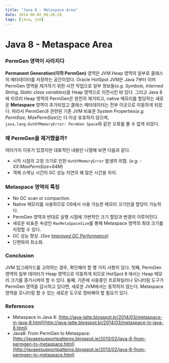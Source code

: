 ```yaml
---
title: "Java 8 - Metaspace Area"
date: 2014-06-02 08:26:28
tags: [java, jvm]
---
```


# Java 8 - Metaspace Area

### PermGen 영역이 사라지다
**Permanent Generation(이하 PermGen)** 영역은 JVM Heap 영역의 일부로 클래스의 메타데이터를 저장하는 공간이었다. Oracle HotSpot JVM은 Java 7부터 이미 PermGen 영역을 제거하기 위한 사전 작업으로 일부 정보들(*e.g. Symbols, Interned String, Static class variables*)을 Heap 영역으로 이전시킨 바 있다. 그리고 Java 8에 이르러 Heap 영역의 PermGen은 완전히 제거되고, native 메모리를 할당하는 새로운 **Metaspace** 영역이 추가되었고 클래스 메타데이터는 전부 이곳으로 이동하게 되었다. 따라서 PermGen과 관련된 기존 JVM 비표준 System Properties(*e.g. PermSize, MaxPermSize*)는 더 이상 유효하지 않으며, `java.lang.OutOfMemoryError: PermGen Space`와 같은 오류를 볼 수 없게 되었다.

### 왜 PermGen을 제거했을까?
여러가지 이유가 있겠지만 대표적인 내용만 나열해 보면 다음과 같다.
- 시작 시점의 고정 크기로 인한 `OutOfMemoryError` 발생의 위험. (*e.g. -XX:MaxPermSize=64M*)
- 객체 스캐닝 시간이 GC 성능 지연의 꽤 많은 시간을 차지.

### Metaspace 영역의 특징
- No GC scan or compaction.
- Native 메모리를 사용하므로 OS에서 사용 가능한 메모리 크기만큼 할당이 가능하다.
- PermGen 영역과 반대로 실행 시점에 가변적인 크기 할당과 변경이 이루어진다.
- 새로운 비표준 속성인 `MaxMetaSpaceSize`를 통해 Metaspace 영역의 최대 크기를 지정할 수 있다.
- GC 성능 향상. (*See [Improved GC Performance](http://java-latte.blogspot.kr/2014/03/metaspace-in-java-8.html)*)
- 단편화의 최소화.

### Conclusion
JVM 업그레이드를 고려하는 경우, 확인해야 할 몇 가지 사항이 있다. 첫째, PermGen 영역의 일부 데이터가 Heap 영역으로 이동하게 되므로 HotSpot 8 에서는 Heap 메모리 크기를 증가시켜야 할 수 있다. 둘째, 기존에 사용중인 프로파일러나 모니터링 도구가 PermGen 영역을 감시하고 있다면, 새로운 JVM에서는 동작하지 않는다. Metaspace 영역을 모니터링 할 수 있는 새로운 도구로 정비해야 할 필요가 있다.

### References
- Metaspace in Java 8: [http://java-latte.blogspot.kr/2014/03/metaspace-in-java-8.html](http://java-latte.blogspot.kr/2014/03/metaspace-in-java-8.html)
- Java8: From PermGen to Metaspace: [http://javaeesupportpatterns.blogspot.ie/2013/02/java-8-from-permgen-to-metaspace.html](http://javaeesupportpatterns.blogspot.ie/2013/02/java-8-from-permgen-to-metaspace.html)
